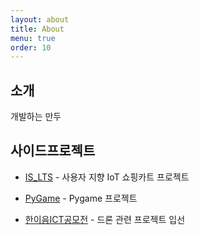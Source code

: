 ```yaml
---
layout: about
title: About
menu: true
order: 10
---
```



## 소개


개발하는 만두



## 사이드프로젝트

- [IS_LTS](https://github.com/jun108059/IA_TeamProject.git) - 사용자 지향 IoT 쇼핑카트 프로젝트

- [PyGame](https://github.com/jun108059/Pygame_2019.git) - Pygame 프로젝트

- [한이음ICT공모전](https://www.youtube.com/watch?v=Ms2wOKiTN7E) - 드론 관련 프로젝트 입선
